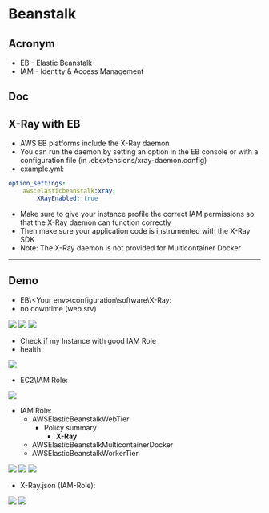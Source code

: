 # Beanstalk

## Acronym
* EB - Elastic Beanstalk
* IAM - Identity & Access Management

## Doc

## X-Ray with EB
* AWS EB platforms include the X-Ray daemon
* You can run the daemon by setting an option in the EB console or with a configuration file (in .ebextensions/xray-daemon.config)
* example.yml:
````yml
option_settings:
    aws:elasticbeanstalk:xray:
        XRayEnabled: true
````
* Make sure to give your instance profile the correct IAM permissions so that the X-Ray daemon can function correctly
* Then make sure your application code is instrumented with the X-Ray SDK
* Note: The X-Ray daemon is not provided for Multicontainer Docker

---

## Demo
* EB\\<Your env\>\configuration\software\X-Ray:
* no downtime (web srv)

[<img src="https://i.imgur.com/qDqULqb.png">](https://i.imgur.com/qDqULqb.png)
[<img src="https://i.imgur.com/TtOjLbX.png">](https://i.imgur.com/TtOjLbX.png)
[<img src="https://i.imgur.com/8k6qIkA.png">](https://i.imgur.com/8k6qIkA.png)

* Check if my Instance with good IAM Role
* health

[<img src="https://i.imgur.com/H47aBkY.png">](https://i.imgur.com/H47aBkY.png)

* EC2\IAM Role:

[<img src="https://i.imgur.com/njIoepi.png">](https://i.imgur.com/njIoepi.png)

* IAM Role:
    * AWSElasticBeanstalkWebTier
      * Policy summary
        * **X-Ray**
    * AWSElasticBeanstalkMulticontainerDocker
    * AWSElasticBeanstalkWorkerTier
    

[<img src="https://i.imgur.com/FMTcDe8.png">](https://i.imgur.com/FMTcDe8.png)
[<img src="https://i.imgur.com/EeBuqdz.png">](https://i.imgur.com/EeBuqdz.png)
[<img src="https://i.imgur.com/Aeq3yMC.png">](https://i.imgur.com/Aeq3yMC.png)

* X-Ray.json (IAM-Role):

[<img src="https://i.imgur.com/HeIZLMU.png">](https://i.imgur.com/HeIZLMU.png)
[<img src="https://i.imgur.com/6m5DCFC.png">](https://i.imgur.com/6m5DCFC.png)
